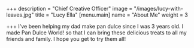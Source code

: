 +++
description = "Chief Creative Officer"
image = "/images/lucy-with-leaves.jpg"
title = "Lucy Ella"
[menu.main]
name = "About Me"
weight = 3

+++
I've been helping my dad make pan dulce since I was 3 years old.  I made Pan Dulce World! so that I can bring these delicious treats to all my friends and family.  I hope you get to try them all!